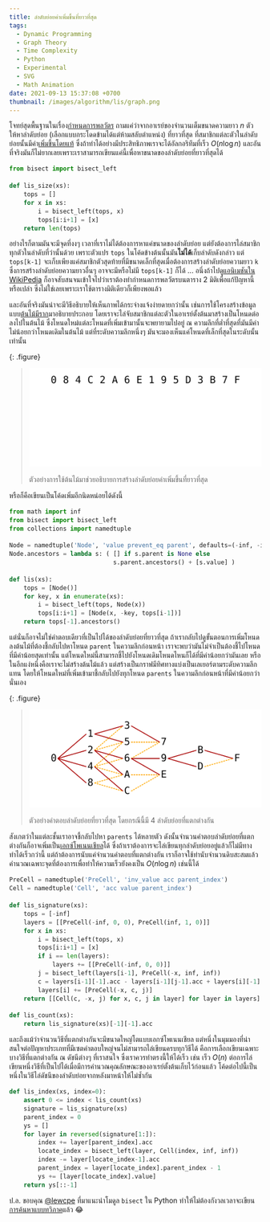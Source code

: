```yaml
---
title: ลำดับย่อยค่าเพิ่มขึ้นที่ยาวที่สุด
tags:
  - Dynamic Programming
  - Graph Theory
  - Time Complexity
  - Python
  - Experimental
  - SVG
  - Math Animation
date: 2021-09-13 15:37:08 +0700
thumbnail: /images/algorithm/lis/graph.png
---
```


โจทย์สุดพื้นฐานในเรื่อง[กำหนดการพลวัตร][dynamic programming] ถามแค่ว่าจากอาเรย์ของจำนวนเต็มขนาดความยาว $n$ ตัว ให้หาลำดับย่อย (เลือกแบบกระโดดข้ามได้แต่ห้ามสลับตำแหน่ง) ที่ยาวที่สุด ที่สมาชิกแต่ละตัวในลำดับย่อยนั้นมีค่า[เพิ่มขึ้นโดยแท้][strictly increasing] ซึ่งถ้าทำได้อย่างมีประสิทธิภาพเราจะได้อัลกอริทึมที่เร็ว $O(n \log n)$ และอันที่จริงมันก็ไม่ยากเลยเพราะเราสามารถเขียนแค่นี้เพื่อหาขนาดของลำดับย่อยที่ยาวที่สุดได้

``` python
from bisect import bisect_left

def lis_size(xs):
    tops = []
    for x in xs:
        i = bisect_left(tops, x)
        tops[i:i+1] = [x]
    return len(tops)
```

อย่างไรก็ตามมันจะมีจุดที่งงๆ เวลาที่เราไม่ได้ต้องการหาแค่ขนาดของลำดับย่อย แต่ยังต้องการไล่สมาชิกทุกตัวในลำดับที่ว่านั้นด้วย เพราะตัวแปร `tops` ในโค้ดข้างต้นนั้นมัน**ไม่ได้**เก็บลำดับดังกล่าว แต่ `tops[k-1]` จะเก็บเพียงแค่สมาชิกตัวสุดท้ายที่มีขนาดเล็กที่สุดเมื่อต้องการสร้างลำดับย่อยความยาว `k` ซึ่งการสร้างลำดับย่อยความยาวอื่นๆ อาจจะมีหรือไม่มี `tops[k-1]` ก็ได้ ... อนึ่งถ้าไปดู[แอนิเมชันใน WikiPedia][lis animation] ก็อาจสับสนจนเข้าใจไปว่าเราต้องทำกำหนดการพลวัตรบนตาราง 2 มิติเพื่อแก้ปัญหานี้หรือเปล่า ซึ่งไม่ใช่เลยเพราะเราใช้ตารางมิติเดียวก็เพียงพอแล้ว

และอันที่จริงมันน่าจะมีวิธีอธิบายให้เห็นภาพได้กระจ่างแจ้งง่ายดายกว่านั้น เช่นการใช้โครงสร้างข้อมูลแบบ[ต้นไม้มีราก][rooted tree]มาอธิบายประกอบ โดยเราจะไล่จับสมาชิกแต่ละตัวในอาเรย์ตั้งต้นมาสร้างเป็นโหนดต่อลงไปในต้นไม้ ซึ่งโหนดใหม่แต่ละโหนดที่เพิ่มเข้ามานั้นจะพยายามไปอยู่ ณ ความลึกที่ต่ำที่สุดที่มันมีค่าไม่น้อยกว่าโหนดเดิมในต้นไม้ แต่ที่ระดับความลึกหนึ่งๆ มันจะมองเห็นแค่โหนดที่เล็กที่สุดในระดับนั้นเท่านั้น

{: .figure}
> ![](/images/algorithm/lis/construct.svg)
>
> ตัวอย่างการใช้ต้นไม้มาช่วยอธิบายการสร้างลำดับย่อยค่าเพิ่มขึ้นที่ยาวที่สุด

หรือก็คือเขียนเป็นโค้ดเพิ่มอีกนิดหน่อยได้ดังนี้

``` python
from math import inf
from bisect import bisect_left
from collections import namedtuple

Node = namedtuple('Node', 'value prevent_eq parent', defaults=(-inf, -inf, None))
Node.ancestors = lambda s: ( [] if s.parent is None else
                             s.parent.ancestors() + [s.value] )

def lis(xs):
    tops = [Node()]
    for key, x in enumerate(xs):
        i = bisect_left(tops, Node(x))
        tops[i:i+1] = [Node(x, -key, tops[i-1])]
    return tops[-1].ancestors()
```

แต่นั่นก็อาจไม่ใช่คำตอบเดียวที่เป็นไปได้ของลำดับย่อยที่ยาวที่สุด ถ้าเรากลับไปดูขั้นตอนการเพิ่มโหนดลงต้นไม้ที่ต้องชี้กลับไปหาโหนด `parent` ในความลึกก่อนหน้า เราจะพบว่ามันไม่จำเป็นต้องชี้ไปโหนดที่มีค่าน้อยสุดเท่านั้น แต่โหนดใหม่นี้สามารถชี้ไปยังโหนดเดิมโหนดไหนก็ได้ที่มีค่าน้อยกว่ามันเลย หรือในอีกแง่หนึ่งคือเราจะไม่สร้างต้นไม้แล้ว แต่สร้างเป็นกราฟมีทิศทางแบ่งเป็นเลเยอร์ตามระดับความลึกแทน โดยให้โหนดใหม่ที่เพิ่มเข้ามาชี้กลับไปยังทุกโหนด `parents` ในความลึกก่อนหน้าที่มีค่าน้อยกว่านั่นเอง

{: .figure}
> ![](/images/algorithm/lis/distinct.svg)
>
> ตัวอย่างคำตอบลำดับย่อยที่ยาวที่สุด โดยกรณีนี้มี 4 ลำดับย่อยที่แตกต่างกัน

สังเกตว่าในแต่ละชั้นเราอาจชี้กลับไปหา `parents` ได้หลายตัว ดังนั้นจำนวนคำตอบลำดับย่อยที่แตกต่างกันก็อาจเพิ่มเป็น[เอกซ์โพเนนเชียล][exponential growth]ได้ ซึ่งถ้าเราต้องการจะไล่เขียนทุกลำดับย่อยอยู่แล้วก็ไม่มีทางทำได้เร็วกว่านี้ แต่ถ้าต้องการนับแค่จำนวนคำตอบที่แตกต่างกัน เราก็อาจใช้ท่านับจำนวนดิบสะสมแล้วคำนวณเฉพาะจุดที่ต้องการเพื่อทำให้ความเร็วยังคงเป็น $O(n \log n)$ เช่นนี้ได้

``` python
PreCell = namedtuple('PreCell', 'inv_value acc parent_index')
Cell = namedtuple('Cell', 'acc value parent_index')

def lis_signature(xs):
    tops = [-inf]
    layers = [[PreCell(-inf, 0, 0), PreCell(inf, 1, 0)]]
    for x in xs:
        i = bisect_left(tops, x)
        tops[i:i+1] = [x]
        if i == len(layers):
            layers += [[PreCell(-inf, 0, 0)]]
        j = bisect_left(layers[i-1], PreCell(-x, inf, inf))
        c = layers[i-1][-1].acc - layers[i-1][j-1].acc + layers[i][-1].acc
        layers[i] += [PreCell(-x, c, j)]
    return [[Cell(c, -x, j) for x, c, j in layer] for layer in layers]

def lis_count(xs):
    return lis_signature(xs)[-1][-1].acc
```

และถึงแม้ว่าจำนวนวิธีที่แตกต่างกันจะมีขนาดใหญ่โตแบบเอกซ์โพเนนเชียล แต่หนึ่งในมุมมองที่น่าสนใจต่อปัญหาประเภทที่มีเซตคำตอบใหญ่จนไม่สามารถไล่เขียนครบทุกวิธีได้ คือการเลือกเขียนเฉพาะบางวิธีที่แตกต่างกัน ณ ดัชนีต่างๆ ที่เราสนใจ ซึ่งเราควรทำตรงนี้ให้ได้เร็ว เช่น เร็ว $O(n)$ ต่อการไล่เขียนหนึ่งวิธีที่เป็นไปได้เมื่อมีการคำนวณคุณลักษณะของอาเรย์ตั้งต้นเก็บไว้ก่อนแล้ว โค้ดต่อไปนี้เป็นหนึ่งในวิธีไล่ดัชนีของลำดับย่อยจากหลังมาหน้าให้ไม่ซ้ำกัน

``` python
def lis_index(xs, index=0):
    assert 0 <= index < lis_count(xs)
    signature = lis_signature(xs)
    parent_index = 0
    ys = []
    for layer in reversed(signature[1:]):
        index += layer[parent_index].acc
        locate_index = bisect_left(layer, Cell(index, inf, inf))
        index -= layer[locate_index-1].acc
        parent_index = layer[locate_index].parent_index - 1
        ys += [layer[locate_index].value]
    return ys[::-1]
```

ป.ล. ขอบคุณ [@lewcpe][] ที่มาแนะนำโมดูล `bisect` ใน Python ทำให้ไม่ต้องกังวลเวลาจะเขียน[การค้นหาแบบทวิภาค][binary search]แล้ว 😂


[@lewcpe]: //twitter.com/public_lewcpe

[dynamic programming]: //en.wikipedia.org/wiki/Dynamic_programming
[strictly increasing]: //en.wikipedia.org/wiki/Monotonic_function#Monotonicity_in_calculus_and_analysis
[lis animation]: //en.wikipedia.org/wiki/File:LISDemo.gif
[rooted tree]: //en.wikipedia.org/wiki/Tree_(graph_theory)#Rooted_tree
[exponential growth]: //en.wikipedia.org/wiki/Exponential_growth
[binary search]: //en.wikipedia.org/wiki/Binary_search_algorithm
